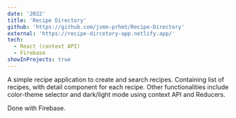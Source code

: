 ```yaml
---
date: '2022'
title: 'Recipe Directory'
github: 'https://github.com/jsmn-prhmt/Recipe-Directory'
external: 'https://recipe-dircetory-app.netlify.app/'
tech:
  - React (context API)
  - Firebase
showInProjects: true
---
```


A simple recipe application to create and search recipes. Containing list of recipes, with detail component for each recipe.
Other functionalities include color-theme selector and dark/light mode using context API and Reducers.

Done with Firebase.